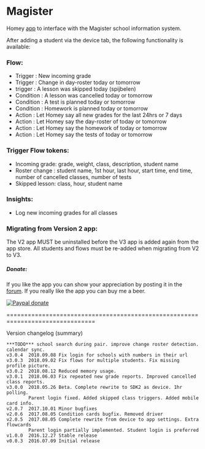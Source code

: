 # Magister #

Homey [app] to interface with the Magister school information system.

After adding a student via the device tab, the following functionality is
available:

### Flow: ###
- Trigger   : New incoming grade
- Trigger   : Change in day-roster today or tomorrow
- trigger   : A lesson was skipped today (spijbelen)
- Condition : A lesson was cancelled today or tomorrow
- Condition : A test is planned today or tomorrow
- Condition : Homework is planned today or tomorrow
- Action    : Let Homey say all new grades for the last 24hrs or 7 days
- Action    : Let Homey say the day-roster of today or tomorrow
- Action    : Let Homey say the homework of today or tomorrow
- Action    : Let Homey say the tests of today or tomorrow

### Trigger Flow tokens: ###
- Incoming grade: grade, weight, class, description, student name
- Roster change : student name, 1st hour, last hour, start time, end time,
                  number of cancelled classes, number of tests
- Skipped lesson: class, hour, student name

### Insights: ###
- Log new incoming grades for all classes

### Migrating from Version 2 app: ###
The V2 app MUST be uninstalled before the V3 app is added again from the app store.
All students and flows must be re-added when migrating from V2 to V3.

##### Donate: #####
If you like the app you can show your appreciation by posting it in the [forum].
If you really like the app you can buy me a beer.

[![Paypal donate][pp-donate-image]][pp-donate-link]

===============================================================================

Version changelog (summary)
```
***TODO*** school search during pair. improve change roster detection. calendar sync.
v3.0.4  2018.09.08 Fix login for schools with numbers in their url
v3.0.3  2018.09.02 Fix flows for multiple students. Fix missing profile picture.
v3.0.2  2018.08.12 Reduced memory usage.
v3.0.1  2018.06.03 Fix repeated new grade reports. Improved cancelled class reports.
v3.0.0  2018.05.26 Beta. Complete rewrite to SDK2 as device. 1hr polling.
        Parent login fixed. Added skipped class triggers. Added mobile card info.
v2.0.7  2017.10.01 Minor bugfixes
v2.0.6  2017.08.05 Condition cards bugfix. Removed driver
v2.0.5  2017.08.05 Complete rewrite from device to app settings. Extra flowcards
        Parent login partially implemented. Student login is preferred
v1.0.0  2016.12.27 Stable release
v0.0.3  2016.07.09 Initial release
```

[app]: https://apps.athom.com/app/com.gruijter.magister
[forum]: https://community.athom.com/t/595
[pp-donate-link]: https://www.paypal.com/cgi-bin/webscr?cmd=_s-xclick&hosted_button_id=YGTW25KRKEADE
[pp-donate-image]: https://www.paypalobjects.com/en_US/i/btn/btn_donate_SM.gif
